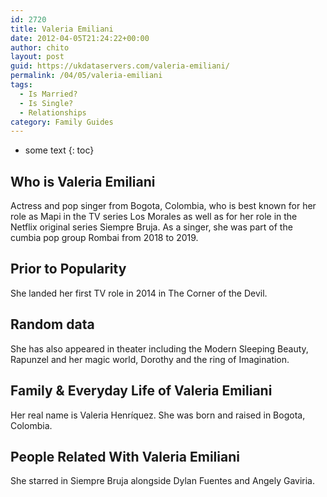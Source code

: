 ```yaml
---
id: 2720
title: Valeria Emiliani
date: 2012-04-05T21:24:22+00:00
author: chito
layout: post
guid: https://ukdataservers.com/valeria-emiliani/
permalink: /04/05/valeria-emiliani
tags:
  - Is Married?
  - Is Single?
  - Relationships
category: Family Guides
---
```


* some text
{: toc}
          
          
## Who is  Valeria Emiliani
                  
                  
                  
Actress and pop singer from Bogota, Colombia, who is best known for her role as Mapi in the TV series Los Morales as well as for her role in the Netflix original series Siempre Bruja. As a singer, she was part of the cumbia pop group Rombai from 2018 to 2019. 
                  
                
                
                
## Prior to Popularity 
                  
                  
                  
She landed her first TV role in 2014 in The Corner of the Devil.
                  
                
                
                
## Random data 
                  
                  
                  
She has also appeared in theater including the Modern Sleeping Beauty, Rapunzel and her magic world, Dorothy and the ring of Imagination. 
                  
                
                
                
## Family & Everyday Life of Valeria Emiliani
                  
                  
                  
Her real name is Valeria Henríquez. She was born and raised in Bogota, Colombia.
                  
                
                
                
## People Related With  Valeria Emiliani
                  
                  
                  
She starred in Siempre Bruja alongside Dylan Fuentes and Angely Gaviria. 
                  
                
              
            
          
          
          
    
    
  
